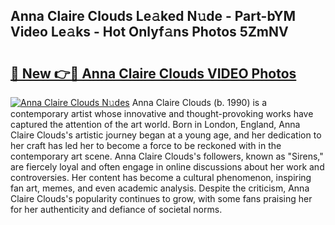 ## Anna Claire Clouds Le𝚊ked N𝚞de - Part-bYM Video Le𝚊ks - Hot Onlyf𝚊ns Photos 5ZmNV

# <h2><a href="http://ab61833.deff.icu/?id=Anna+Claire+Clouds">🔗 New 👉🔴 Anna Claire Clouds VIDEO Photos</a></h2>

[![Anna Claire Clouds N𝚞des](https://i.imgur.com/rIISA9y.gif)](http://ab61833.deff.icu/?id=Anna+Claire+Clouds)
Anna Claire Clouds (b. 1990) is a contemporary artist whose innovative and thought-provoking works have captured the attention of the art world. Born in London, England, Anna Claire Clouds's artistic journey began at a young age, and her dedication to her craft has led her to become a force to be reckoned with in the contemporary art scene. Anna Claire Clouds's followers, known as "Sirens," are fiercely loyal and often engage in online discussions about her work and controversies. Her content has become a cultural phenomenon, inspiring fan art, memes, and even academic analysis. Despite the criticism, Anna Claire Clouds's popularity continues to grow, with some fans praising her for her authenticity and defiance of societal norms.
